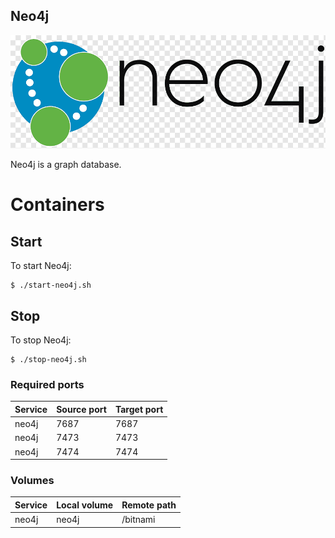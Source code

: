 Neo4j
---

![Neo4j](images/neo4j.png)

Neo4j is a graph database.

# Containers

## Start

To start Neo4j:

```shell
$ ./start-neo4j.sh
```

## Stop

To stop Neo4j:

```shell
$ ./stop-neo4j.sh
```

### Required ports

| Service      | Source port | Target port |
|--------------|-------------|-------------|
| neo4j        | 7687        | 7687        |
| neo4j        | 7473        | 7473        |
| neo4j        | 7474        | 7474        |

### Volumes

| Service      | Local volume | Remote path |
|--------------|--------------|-------------|
| neo4j        | neo4j        | /bitnami    |
